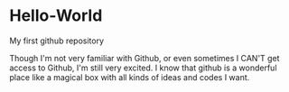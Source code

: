 # Hello-World
My first github repository

Though I'm not very familiar with Github, or even sometimes I CAN'T get access to Github, I'm still very excited.
I know that github is a wonderful place like a magical box with all kinds of ideas and codes I want.
